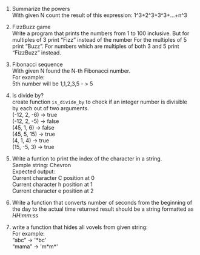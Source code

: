 1. Summarize the powers  
With given N count the result of this expression:
1^3+2^3+3^3+...+n^3

1. FizzBuzz game  
   Write a program that prints the numbers from 1 to 100 inclusive.
   But for multiples of 3 print “Fizz” instead of the number
   For the multiples of 5 print “Buzz”.
   For numbers which are multiples of both 3 and 5 print “FizzBuzz” instead.

1. Fibonacci sequence  
   With given N found the  N-th Fibonacci number.   
   For example:  
   5th number will be 1,1,2,3,5 - > 5

1. Is divide by?  
create function `is_divide_by` to check 
if an integer number is divisible 
by each out of two arguments.  
(-12, 2, -6)  ->  true  
(-12, 2, -5)  ->  false  
(45, 1, 6)    ->  false  
(45, 5, 15)   ->  true  
(4, 1, 4)     ->  true  
(15, -5, 3)   ->  true

1. Write a funtion to print the index of the character in a string.  
   Sample string: Chevron  
        Expected output:  
        Current character C position at 0  
        Current character h position at 1  
        Current character e position at 2  

1. Write a function that converts number of seconds
from the beginning of the day to the actual time
returned result should be a string formatted as _HH:mm:ss_

1. write a function that hides all vovels from given string:  
For example:  
“abc” -> '\*bc'  
“mama” -> 'm\*m\*'